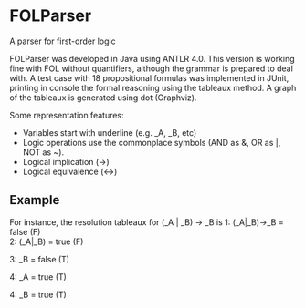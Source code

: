 # FOLParser
A parser for first-order logic

FOLParser was developed in Java using ANTLR 4.0. This version is working fine with FOL without quantifiers, although the grammar is prepared to deal with. A test case with 18 propositional formulas was implemented in JUnit, printing in console the formal reasoning using the tableaux method. A graph of the tableaux is generated using dot (Graphviz).   

Some representation features:
- Variables start with underline (e.g. _A, _B, etc)
- Logic operations use the commonplace symbols (AND as &, OR as |, NOT as ~). 
- Logical implication (->)
- Logical equivalence (<->)

<H2>Example</H2>
For instance, the resolution tableaux for (_A | _B) -> _B  is
1: (_A|_B)->_B = false (F)<BR>
2:    (_A|_B) = true (F)<BR>

3:       _B = false (T)

4:          _A = true (T)

4:          _B = true (T)


